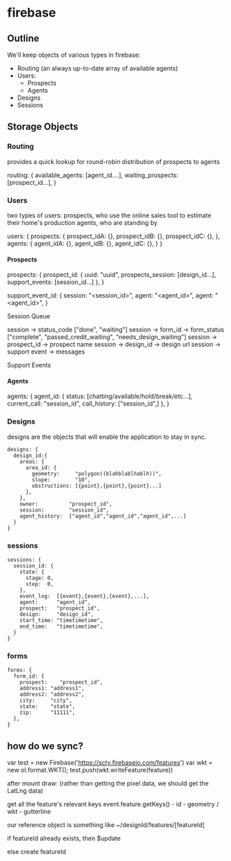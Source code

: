# firebase
## Outline
We'll keep objects of various types in firebase:

  * Routing (an always up-to-date array of available agents)
  * Users:
    * Prospects
    * Agents
  * Designs
  * Sessions

## Storage Objects

### Routing

  provides a quick lookup for round-robin distribution of prospects to agents

  routing: {
    available_agents: [agent_id....],
    waiting_prospects: [prospect_id...],
  }

### Users

  two types of users:
    prospects, who use the online sales tool to estimate their home's production
    agents, who are standing by

  users: {
    prospects: {
      prospect_idA: {},
      prospect_idB: {},
      prospect_idC: {},
    },
    agents: {
      agent_idA: {},
      agent_idB: {},
      agent_idC: {},
    }
  }

#### Prospects

  prospects: {
    prospect_id: {
      uuid:              "uuid",
      prospects_session: [design_id...],
      support_events:   [session_id...]
    },
  }

support_event_id: {
  session: "<session_id>",
  agent: "<agent_id>",
  agent: "<agent_id>",
}


Session Queue

session -> status_code ["done", "waiting"]
session -> form_id -> form_status ["complete", "passed_credit_waiting", "needs_design_waiting"]
session -> prospect_id -> prospect name
session -> design_id -> design url
session -> support event -> messages

Support Events




#### Agents

  agents: {
    agent_id: {
      status:       [chatting/available/hold/break/etc...],
      current_call: "session_id",
      call_history: ["session_id",]
    },
  }

### Designs

  designs are the objects that will enable the application to stay in sync.

    designs: {
      design_id:{
        areas: {
          area_id: {
            geometry:     "polygon((blahblablhablh))",
            slope:        "10",
            obstructions: [{point},{point},{point}...]
          },
        },
        owner:          "prospect_id",
        session:        "session_id",
        agent_history:  ["agent_id","agent_id","agent_id",...]
      }
    }

### sessions

    sessions: {
      session_id: {
        state: {
          stage: 0,
          step:  0,
        },
        event_log:  [{event},{event},{event},...],
        agent:      "agent_id",
        prospect:   "prospect_id",
        design:     "design_id",
        start_time: "timetimetime",
        end_time:   "timetimetime",
      }
    }

### forms

    forms: {
      form_id: {
        prospect:    "prospect_id",
        address1: "address1",
        address2: "address2",
        city:     "city",
        state:    "state",
        zip:      "11111",
      },
    }

## how do we sync?

var test = new Firebase('https://scty.firebaseio.com/features')
var wkt = new ol.format.WKT();
test.push(wkt.writeFeature(feature))

after mount draw: (rather than getting the pixel data, we should get the LatLng data)

get all the feature's relevant keys
    event.feature.getKeys()
    - id
    - geometry / wkt
    - gutterline

our reference object is something like ~/designId/features/[featureId]

if featureId already exists, then $update

else create featureId
